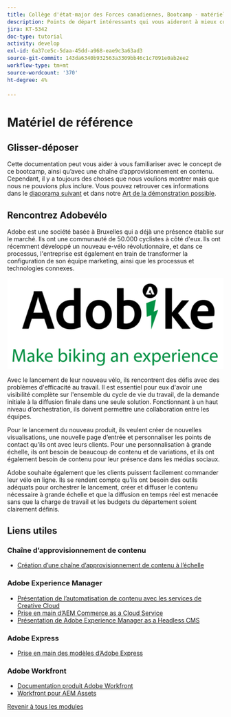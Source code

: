```yaml
---
title: Collège d'état-major des Forces canadiennes, Bootcamp - matériel de référence
description: Points de départ intéressants qui vous aideront à mieux comprendre les sujets abordés dans ce bootcamp.
jira: KT-5342
doc-type: tutorial
activity: develop
exl-id: 6a37ce5c-5daa-45dd-a968-eae9c3a63ad3
source-git-commit: 143da6340b932563a3309bb46c1c7091e0ab2ee2
workflow-type: tm+mt
source-wordcount: '370'
ht-degree: 4%

---
```


# Matériel de référence

## Glisser-déposer

Cette documentation peut vous aider à vous familiariser avec le concept de ce bootcamp, ainsi qu’avec une chaîne d’approvisionnement en contenu. Cependant, il y a toujours des choses que nous voulions montrer mais que nous ne pouvions plus inclure. Vous pouvez retrouver ces informations dans le [diaporama suivant](https://adobe.sharepoint.com/:p:/r/sites/SWEnterpriseMarketingTeam/Shared%20Documents/Bootcamps/Content%20Supply%20Chain%20Bootcamp/Experience%20Makers%20Content%20Supply%20Chain%20Slide%20Deck.pptx?d=w1a3787d39c3a43ab941cfd0069f8383a&amp;csf=1&amp;web=1&amp;e=57aFUU) et dans notre [Art de la démonstration possible](https://xd.adobe.com/view/45ea642f-69fb-4bbe-bba6-6915a3709a6d-10b9/?fullscreen).

## Rencontrez Adobevélo

Adobe est une société basée à Bruxelles qui a déjà une présence établie sur le marché. Ils ont une communauté de 50.000 cyclistes à côté d&#39;eux. Ils ont récemment développé un nouveau e-vélo révolutionnaire, et dans ce processus, l&#39;entreprise est également en train de transformer la configuration de son équipe marketing, ainsi que les processus et technologies connexes.

![Adobe vélo](./images/adobike-logo.png)

Avec le lancement de leur nouveau vélo, ils rencontrent des défis avec des problèmes d&#39;efficacité au travail. Il est essentiel pour eux d&#39;avoir une visibilité complète sur l&#39;ensemble du cycle de vie du travail, de la demande initiale à la diffusion finale dans une seule solution. Fonctionnant à un haut niveau d’orchestration, ils doivent permettre une collaboration entre les équipes.

Pour le lancement du nouveau produit, ils veulent créer de nouvelles visualisations, une nouvelle page d’entrée et personnaliser les points de contact qu’ils ont avec leurs clients. Pour une personnalisation à grande échelle, ils ont besoin de beaucoup de contenu et de variations, et ils ont également besoin de contenu pour leur présence dans les médias sociaux.

Adobe souhaite également que les clients puissent facilement commander leur vélo en ligne. Ils se rendent compte qu’ils ont besoin des outils adéquats pour orchestrer le lancement, créer et diffuser le contenu nécessaire à grande échelle et que la diffusion en temps réel est menacée sans que la charge de travail et les budgets du département soient clairement définis.


## Liens utiles

### Chaîne d’approvisionnement de contenu

- [Création d’une chaîne d’approvisionnement de contenu à l’échelle ](https://business.adobe.com/resources/webinars/building-a-content-supply-chain-that-scales.html)

### Adobe Experience Manager

- [Présentation de l’automatisation de contenu avec les services de Creative Cloud](https://experienceleague.adobe.com/docs/experience-manager-learn/assets/content-automation/overview.html?lang=en)
- [Prise en main d’AEM Commerce as a Cloud Service](https://experienceleague.adobe.com/docs/experience-manager-cloud-service/content/content-and-commerce/storefront/getting-started.html)
- [Présentation de Adobe Experience Manager as a Headless CMS](https://experienceleague.adobe.com/docs/experience-manager-cloud-service/content/headless/introduction.html?lang=en)

### Adobe Express

- [Prise en main des modèles d’Adobe Express](https://helpx.adobe.com/express/using/work-with-templates.html)

### Adobe Workfront

- [Documentation produit Adobe Workfront](https://experienceleague.adobe.com/docs/workfront/using/home.html?lang=en)
- [Workfront pour AEM Assets](https://exchange.adobe.com/apps/ec/101385/workfront-for-aem-assets)


[Revenir à tous les modules](./overview.md)
